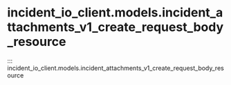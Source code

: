 # incident_io_client.models.incident_attachments_v1_create_request_body_resource

::: incident_io_client.models.incident_attachments_v1_create_request_body_resource
